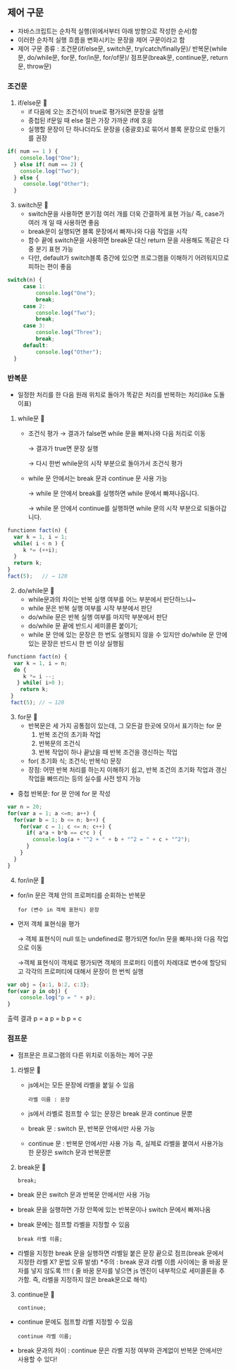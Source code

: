 ## 제어 구문
- 자바스크립트는 순차적 실행(위에서부터 아래 방향으로 작성한 순서)함
- 이러한 순차적 실행 흐름을 변화시키는 문장을 제어 구문이라고 함
- 제어 구문 종류 : 조건문(if/else문, switch문, try/catch/finally문)/ 반복문(while문, do/while문, for문, for/in문, for/of문)/ 점프문(break문, continue문, return문, throw문)

### 조건문
1. if/else문 📑
    - if 다음에 오는 조건식이 true로 평가되면 문장을 실행
    - 중첩된 if문일 때 else 절은 가장 가까운 if에 호응
    - 실행할 문장이 단 하나더라도 문장을 {중괄호}로 묶어서 블록 문장으로 만들기를 권장 
```javascript
if( num == 1 ) {
    console.log("One");
  } else if( num == 2) {
    console.log("Two");
  } else {
     console.log("Other");
  }
```

3. switch문 📑
   - switch문을 사용하면 분기점 여러 개를 더욱 간결하게 표현 가능/ 즉, case가 여러 개 일 때 사용하면 좋음
   - break문이 실행되면 블록 문장에서 빠져나와 다음 작업을 시작
   - 함수 끝에 switch문을 사용하면 break문 대신 return 문을 사용해도 똑같은 다중 분기 표현 가능 
   - 다만, default가 switch블록 중간에 있으면 프로그램을 이해하기 어려워지므로 피하는 편이 좋음
```javascript
switch(n) {
     case 1:
         console.log("One");
         break;
     case 2:
         console.log("Two");
         break;
     case 3:
         console.log("Three");
         break;
     default:
         console.log("Other");
  }
```
      
### 반복문
  - 일정한  처리를 한 다음 원래 위치로 돌아가 똑같은 처리를 반복하는 처리(like 도돌이표)
1. while문 📑
   - 조건식 평가 
       → 결과가 false면 while 문을 빠져나와 다음 처리로 이동

       → 결과가 true면 문장 실행 
                 
       → 다시 한번 while문의 시작 부분으로 돌아가서 조건식 평가
                 
   - while 문 안에서는 break 문과 continue 문 사용 가능
     
      → while 문 안에서 break를 실행하면 while 문에서 빠져나옵니다.
     
      → while 문 안에서 continue를 실행하면 while 문의 시작 부분으로 되돌아갑니다.
    
```javascript
functionn fact(n) {
  var k = 1, i = 1;
  while( i < n ) {
     k *= (++i);
  }
  return k;
}
fact(5);   // → 120
```
2. do/while문 📑
    - while문과의 차이는 반복 실행 여부를 어느 부분에서 판단하느냐~
    - while 문은 반복 실행 여부를 시작 부분에서 판단 
    - do/while 문은 반복 실행 여부를 마지막 부분에서 판단
    - do/while 문 끝에 반드시 세미콜론 붙이기;
    - while 문 안에 있는 문장은 한 번도 실행되지 않을 수 있지만 do/while 문 안에 있는 문장은 반드시 한 번 이상 실행됨
```javascript
functionn fact(n) {
  var k = 1, i = n;
  do {
     k *= i --;
   } while( i>0 );
    return k;
 }
 fact(5); // → 120
```

3. for문 📑
   - 반복문은 세 가지 공통점이 있는데, 그 모든걸 한곳에 모아서 표기하는 for 문
     1) 반복 조건의 초기화 작업 
     2) 반복문의 조건식 
     3) 반복 작업이 하나 끝났을 때 반복 조건을 갱신하는 작업
   - for( 초기화 식; 조건식; 반복식) 문장
   - 장점: 어떤 반복 처리를 하는지 이해하기 쉽고, 반복 조건의 초기화 작업과 갱신 작업을 빠뜨리는 등의 실수를 사전 방지 가능
           
           
  - 중첩 반복문: for 문 안에 for 문 작성
```javascript
var n = 20;
for(var a = 1; a <=n; a++) {
  for(var b = 1; b <= n; b++) {
    for(var c = 1; c <= n; c++) {
      if( a*a + b*b == c*c ) {
        console.log(a + "^2 + " + b + "^2 = " + c + "^2");
      }
    }
  }
}
```
4. for/in문 📑
 - for/in 문은 객체 안의 프로퍼티를 순회하는 반복문
 
       for (변수 in 객체 표현식) 문장
       
 - 먼저 객체 표현식을 평가 
 
    → 객체 표현식이 null 또는 undefined로 평가되면 for/in 문을 빠져나와 다음 작업으로 이동

    →객체 표현식이 객체로 평가되면 객체의 프로퍼티 이름이 차례대로 변수에 할당되고 각각의 프로퍼티에 대해서 문장이 한 번씩 실행
    
```javascript
var obj = {a:1, b:2, c:3};
for(var p in obj) {
    console.log("p = " + p);
} 
```
출력 결과
p = a
p = b
p = c

### 점프문
  - 점프문은 프로그램의 다른 위치로 이동하는 제어 구문
1. 라벨문 📑
   - js에서는 모든 문장에 라벨을 붙일 수 있음
           
         라벨 이름 : 문장
   - js에서 라벨로 점프할 수 있는 문장은 break 문과 continue 문뿐
   - break 문 : switch 문, 반복문 안에서만 사용 가능
   - continue 문 : 반복문 안에서만 사용 가능
      즉, 실제로 라벨을 붙여서 사용가능한 문장은 switch 문과 반복문뿐
      
2. break문 📑
       
       break;
  - break 문은 switch 문과 반복문 안에서만 사용 가능
  - break 문을 실행하면 가장 안쪽에 있는 반복문이나 switch 문에서 빠져나옴
  - break 문에는 점프할 라벨을 지정할 수 있음
   
        break 라벨 이름;
  - 라벨을 지정한 break 문을 실행하면 라벨일 붙은 문장 끝으로 점프(break 문에서 지정한 라벨 X? 문법 오류 발생)
  *주의 : break 문과 라벨 이름 사이에는 줄 바꿈 문자를 넣지 않도록 !!!! ( 줄 바꿈 문자를 넣으면 js 엔진이 내부적으로 세미콜론을 추가함. 즉, 라벨을 지정하지 않은 break문으로 해석)
  
3. continue문 📑
     
       continue; 
  - continue 문에도 점프할 라벨 지정할 수 있음
       
        continue 라벨 이름;
  - break 문과의 차이 : continue 문은 라벨 지정 여부와 관계없이 반복문 안에서만 사용할 수 있다!
